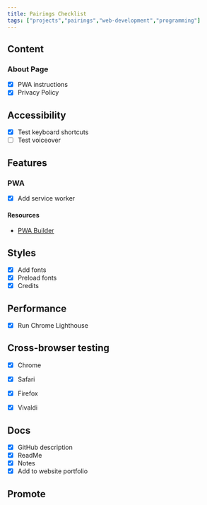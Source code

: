 ```yaml
---
title: Pairings Checklist
tags: ["projects","pairings","web-development","programming"]
---
```


## Content

### About Page

- [x] PWA instructions
- [x] Privacy Policy

## Accessibility

- [x] Test keyboard shortcuts
- [ ] Test voiceover

## Features

### PWA

- [x] Add service worker

#### Resources

- [PWA Builder](https://docs.pwabuilder.com/#/builder/quick-start)

## Styles

- [x] Add fonts
- [x] Preload fonts
- [x] Credits

## Performance

- [x] Run Chrome Lighthouse

## Cross-browser testing

- [x] Chrome
- [x] Safari
- [x] Firefox
- [x] Vivaldi


## Docs

- [x] GitHub description
- [x] ReadMe
- [x] Notes
- [x] Add to website portfolio

## Promote

